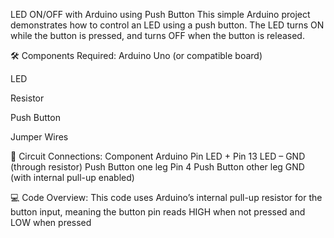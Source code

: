 LED ON/OFF with Arduino using Push Button
This simple Arduino project demonstrates how to control an LED using a push button. The LED turns ON while the button is pressed, and turns OFF when the button is released.

🛠️ Components Required:
Arduino Uno (or compatible board)

LED

Resistor

Push Button

Jumper Wires

🔌 Circuit Connections:
Component	Arduino Pin
LED +	Pin 13
LED –	GND (through resistor)
Push Button one leg	Pin 4
Push Button other leg	GND (with internal pull-up enabled)

💻 Code Overview:
This code uses Arduino’s internal pull-up resistor for the button input, meaning the button pin reads HIGH when not pressed and LOW when pressed

